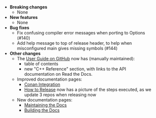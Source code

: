 <!-- See the [v.x.y.z milestone](https://github.com/approvals/ApprovalTests.cpp/milestone/__MILESTONE_NUMBER__?closed=1) for the full list of changes. -->

* **Breaking changes**
    * None
* **New features**
    * None
* **Bug fixes**
    * Fix confusing compiler error messages when porting to Options (#140)
    * Add help message to top of release header, to help when misconfigured main gives missing symbols (#144)
* **Other changes**
    * The [User Guide on GitHub](https://github.com/approvals/ApprovalTests.cpp/blob/master/doc/README.md#top) now has (manually maintained):
        * table of contents
        * new "C++ Reference" section, with links to the API documentation on Read the Docs.
    * Improved documentation pages:
        * [Conan Integration](/doc/ConanIntegration.md#top)
        * [How to Release](https://github.com/approvals/ApprovalTests.cpp/blob/master/build/HowToRelease.md#top) now has a picture of the steps executed, as we update 3 repos when releasing now
    * New documentation pages:
        * [Maintaining the Docs](/doc/MaintainingDocumentation.md#top)
        * [Building the Docs](/doc/BuildingDocumentation.md#top)
